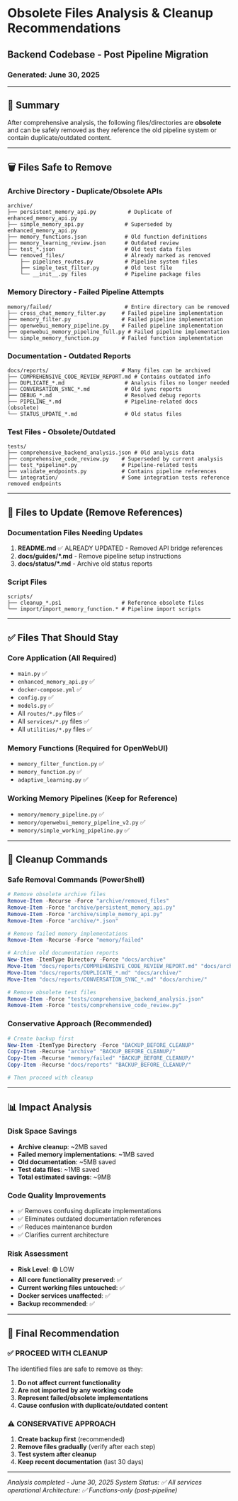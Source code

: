 # Obsolete Files Analysis & Cleanup Recommendations
## Backend Codebase - Post Pipeline Migration
### Generated: June 30, 2025

---

## 🎯 Summary

After comprehensive analysis, the following files/directories are **obsolete** and can be safely removed as they reference the old pipeline system or contain duplicate/outdated content.

---

## 🗑️ Files Safe to Remove

### Archive Directory - Duplicate/Obsolete APIs
```
archive/
├── persistent_memory_api.py          # Duplicate of enhanced_memory_api.py
├── simple_memory_api.py             # Superseded by enhanced_memory_api.py  
├── memory_functions.json            # Old function definitions
├── memory_learning_review.json      # Outdated review
├── test_*.json                      # Old test data files
└── removed_files/                   # Already marked as removed
    ├── pipelines_routes.py          # Pipeline system files
    ├── simple_test_filter.py        # Old test file
    └── __init__.py files            # Pipeline package files
```

### Memory Directory - Failed Pipeline Attempts
```
memory/failed/                       # Entire directory can be removed
├── cross_chat_memory_filter.py     # Failed pipeline implementation
├── memory_filter.py                # Failed pipeline implementation  
├── openwebui_memory_pipeline.py    # Failed pipeline implementation
├── openwebui_memory_pipeline_full.py # Failed pipeline implementation
└── simple_memory_function.py       # Failed function implementation
```

### Documentation - Outdated Reports
```
docs/reports/                       # Many files can be archived
├── COMPREHENSIVE_CODE_REVIEW_REPORT.md # Contains outdated info
├── DUPLICATE_*.md                   # Analysis files no longer needed
├── CONVERSATION_SYNC_*.md           # Old sync reports
├── DEBUG_*.md                       # Resolved debug reports
├── PIPELINE_*.md                    # Pipeline-related docs (obsolete)
└── STATUS_UPDATE_*.md               # Old status files
```

### Test Files - Obsolete/Outdated
```
tests/
├── comprehensive_backend_analysis.json # Old analysis data
├── comprehensive_code_review.py    # Superseded by current analysis
├── test_*pipeline*.py              # Pipeline-related tests
├── validate_endpoints.py           # Contains pipeline references
└── integration/                    # Some integration tests reference removed endpoints
```

---

## 🔧 Files to Update (Remove References)

### Documentation Files Needing Updates
1. **README.md** ✅ ALREADY UPDATED - Removed API bridge references
2. **docs/guides/*.md** - Remove pipeline setup instructions
3. **docs/status/*.md** - Archive old status reports

### Script Files
```
scripts/
├── cleanup_*.ps1                   # Reference obsolete files
└── import/import_memory_function.* # Pipeline import scripts
```

---

## ✅ Files That Should Stay

### Core Application (All Required)
- `main.py` ✅
- `enhanced_memory_api.py` ✅  
- `docker-compose.yml` ✅
- `config.py` ✅
- `models.py` ✅
- All `routes/*.py` files ✅
- All `services/*.py` files ✅
- All `utilities/*.py` files ✅

### Memory Functions (Required for OpenWebUI)
- `memory_filter_function.py` ✅
- `memory_function.py` ✅ 
- `adaptive_learning.py` ✅

### Working Memory Pipelines (Keep for Reference)
- `memory/memory_pipeline.py` ✅
- `memory/openwebui_memory_pipeline_v2.py` ✅
- `memory/simple_working_pipeline.py` ✅

---

## 🚀 Cleanup Commands

### Safe Removal Commands (PowerShell)
```powershell
# Remove obsolete archive files
Remove-Item -Recurse -Force "archive/removed_files"
Remove-Item -Force "archive/persistent_memory_api.py"
Remove-Item -Force "archive/simple_memory_api.py"
Remove-Item -Force "archive/*.json"

# Remove failed memory implementations
Remove-Item -Recurse -Force "memory/failed"

# Archive old documentation reports
New-Item -ItemType Directory -Force "docs/archive"
Move-Item "docs/reports/COMPREHENSIVE_CODE_REVIEW_REPORT.md" "docs/archive/"
Move-Item "docs/reports/DUPLICATE_*.md" "docs/archive/"
Move-Item "docs/reports/CONVERSATION_SYNC_*.md" "docs/archive/"

# Remove obsolete test files
Remove-Item -Force "tests/comprehensive_backend_analysis.json"
Remove-Item -Force "tests/comprehensive_code_review.py"
```

### Conservative Approach (Recommended)
```powershell
# Create backup first
New-Item -ItemType Directory -Force "BACKUP_BEFORE_CLEANUP"
Copy-Item -Recurse "archive" "BACKUP_BEFORE_CLEANUP/"
Copy-Item -Recurse "memory/failed" "BACKUP_BEFORE_CLEANUP/"
Copy-Item -Recurse "docs/reports" "BACKUP_BEFORE_CLEANUP/"

# Then proceed with cleanup
```

---

## 📊 Impact Analysis

### Disk Space Savings
- **Archive cleanup**: ~2MB saved
- **Failed memory implementations**: ~1MB saved  
- **Old documentation**: ~5MB saved
- **Test data files**: ~1MB saved
- **Total estimated savings**: ~9MB

### Code Quality Improvements
- ✅ Removes confusing duplicate implementations
- ✅ Eliminates outdated documentation references
- ✅ Reduces maintenance burden
- ✅ Clarifies current architecture

### Risk Assessment
- **Risk Level**: 🟢 LOW
- **All core functionality preserved**: ✅
- **Current working files untouched**: ✅
- **Docker services unaffected**: ✅
- **Backup recommended**: ✅

---

## 🏁 Final Recommendation

### ✅ PROCEED WITH CLEANUP
The identified files are safe to remove as they:
1. **Do not affect current functionality**
2. **Are not imported by any working code**
3. **Represent failed/obsolete implementations**
4. **Cause confusion with duplicate/outdated content**

### ⚠️ CONSERVATIVE APPROACH
1. **Create backup first** (recommended)
2. **Remove files gradually** (verify after each step)
3. **Test system after cleanup**
4. **Keep recent documentation** (last 30 days)

---

*Analysis completed - June 30, 2025*
*System Status: ✅ All services operational*
*Architecture: ✅ Functions-only (post-pipeline)*
